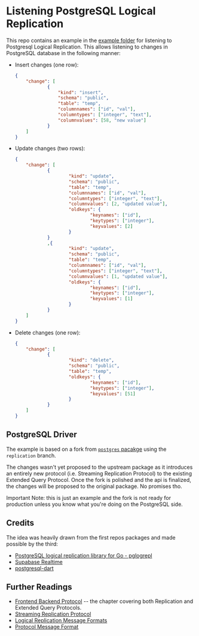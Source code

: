 # Listening PostgreSQL Logical Replication

This repo contains an example in the [example folder](/examples/) for listening to Postgresql Logical Replication. This allows listening to changes in PostgreSQL database in the following manner:

- Insert changes (one row):
    ```json
    {
        "change": [
                {
                    "kind": "insert",
                    "schema": "public",
                    "table": "temp",
                    "columnnames": ["id", "val"],
                    "columntypes": ["integer", "text"],
                    "columnvalues": [58, "new value"]
                }
        ]
    }
    ```

- Update changes (two rows):
    ```json
    {
        "change": [
                {
                        "kind": "update",
                        "schema": "public",
                        "table": "temp",
                        "columnnames": ["id", "val"],
                        "columntypes": ["integer", "text"],
                        "columnvalues": [2, "updated value"],
                        "oldkeys": {
                                "keynames": ["id"],
                                "keytypes": ["integer"],
                                "keyvalues": [2]
                        }
                }
                ,{
                        "kind": "update",
                        "schema": "public",
                        "table": "temp",
                        "columnnames": ["id", "val"],
                        "columntypes": ["integer", "text"],
                        "columnvalues": [1, "updated value"],
                        "oldkeys": {
                                "keynames": ["id"],
                                "keytypes": ["integer"],
                                "keyvalues": [1]
                        }
                }
        ]
    }
    ```


- Delete changes (one row):
    ```json 
    {
        "change": [
                {
                        "kind": "delete",
                        "schema": "public",
                        "table": "temp",
                        "oldkeys": {
                                "keynames": ["id"],
                                "keytypes": ["integer"],
                                "keyvalues": [51]
                        }
                }
        ]
    }
    ```



## PostgreSQL Driver

The example is based on a fork from [`postgres` pacakge](https://github.com/osaxma/postgresql-dart) using the `replication` branch. 

The changes wasn't yet proposed to the upstream package as it introduces an entirely new protocol (i.e. Streaming Replication Protocol) to the existing Extended Query Protocol. Once the fork is polished and the api is finalized, the changes will be proposed to the original package. No promises tho.

Important Note: this is just an example and the fork is not ready for production unless you know what you're doing on the PostgreSQL side. 


## Credits
The idea was heavily drawn from the first repos packages and made possible by the third: 
- [PostgreSQL logical replication library for Go - pglogrepl](https://github.com/jackc/pglogrepl)
- [Supabase Realtime](https://github.com/supabase/realtime)
- [postgresql-dart](https://github.com/isoos/postgresql-dart) 

## Further Readings

- [Frontend Backend Protocol](https://www.postgresql.org/docs/current/protocol.html) -- the chapter covering both Replication and Extended Query Protocols. 
- [Streaming Replication Protocol](https://www.postgresql.org/docs/current/protocol-replication.html)
- [Logical Replication Message Formats](https://www.postgresql.org/docs/current/protocol-logicalrep-message-formats.html)
- [Protocol Message Format](https://www.postgresql.org/docs/current/protocol-message-formats.html)